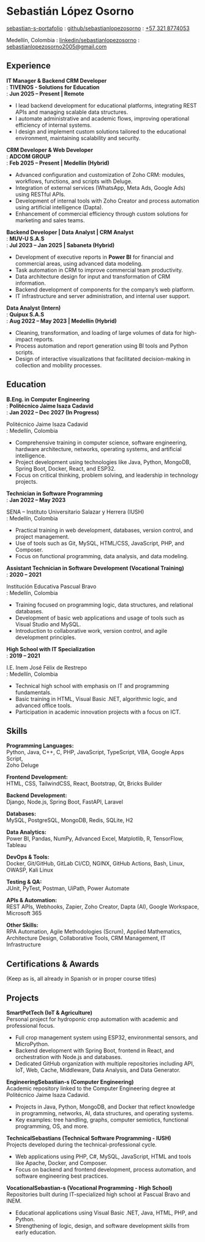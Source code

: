 ---
---

# Sebastián López Osorno

<span class="iconify" data-icon="charm:person"></span> [sebastian-s-portafolio](sebastian-s-portafolio.vercel.app)
  : <span class="iconify" data-icon="tabler:brand-github"></span> [github/sebastianlopezosorno](https://github.com/sebastianlopezosorno)
  : <span class="iconify" data-icon="tabler:phone"></span> [+57 321 8774053](https://wa.me/573218774053)

<span class="iconify" data-icon="ic:outline-location-on"></span> Medellín, Colombia
  : <span class="iconify" data-icon="tabler:brand-linkedin"></span> [linkedin/sebastianlopezosorno](https://linkedin.com/in/sebastianlopezosorno)
  : <span class="iconify" data-icon="tabler:mail"></span> [sebastianlopezosorno2005@gmail.com](mailto:sebastianlopezosorno2005@gmail.com)

## Experience

**IT Manager & Backend CRM Developer**  
: **TIVENOS - Solutions for Education**  
: **Jun 2025 – Present | Remote**
* I lead backend development for educational platforms, integrating REST APIs and managing scalable data structures.
* I automate administrative and academic flows, improving operational efficiency of internal systems.
* I design and implement custom solutions tailored to the educational environment, maintaining scalability and security.

**CRM Developer & Web Developer**  
: **ADCOM GROUP**  
: **Feb 2025 – Present | Medellín (Hybrid)**  
* Advanced configuration and customization of Zoho CRM: modules, workflows, functions, and scripts with Deluge.
* Integration of external services (WhatsApp, Meta Ads, Google Ads) using RESTful APIs.
* Development of internal tools with Zoho Creator and process automation using artificial intelligence (Dapta).
* Enhancement of commercial efficiency through custom solutions for marketing and sales teams.

**Backend Developer | Data Analyst | CRM Analyst**  
: **MUV-U S.A.S**  
: **Jul 2023 – Jan 2025 | Sabaneta (Hybrid)**  
* Development of executive reports in **Power BI** for financial and commercial areas, using advanced data modeling.
* Task automation in CRM to improve commercial team productivity.
* Data architecture design for input and transformation of CRM information.
* Backend development of components for the company’s web platform.
* IT infrastructure and server administration, and internal user support.

**Data Analyst (Intern)**  
: **Quipux S.A.S**  
: **Aug 2022 – May 2023 | Medellín (Hybrid)**  
* Cleaning, transformation, and loading of large volumes of data for high-impact reports.
* Process automation and report generation using BI tools and Python scripts.
* Design of interactive visualizations that facilitated decision-making in collection and mobility processes.

## Education

**B.Eng. in Computer Engineering**  
: **Politécnico Jaime Isaza Cadavid**  
: **Jan 2022 – Dec 2027 (In Progress)**

Politécnico Jaime Isaza Cadavid  
: Medellín, Colombia

* Comprehensive training in computer science, software engineering, hardware architecture, networks, operating systems, and artificial intelligence.
* Project development using technologies like Java, Python, MongoDB, Spring Boot, Docker, React, and ESP32.
* Focus on critical thinking, problem solving, and leadership in technology projects.

**Technician in Software Programming**  
: **Jan 2022 – May 2023**

SENA – Instituto Universitario Salazar y Herrera (IUSH)  
: Medellín, Colombia

* Practical training in web development, databases, version control, and project management.
* Use of tools such as Git, MySQL, HTML/CSS, JavaScript, PHP, and Composer.
* Focus on functional programming, data analysis, and data modeling.

**Assistant Technician in Software Development (Vocational Training)**  
: **2020 – 2021**

Institución Educativa Pascual Bravo  
: Medellín, Colombia

* Training focused on programming logic, data structures, and relational databases.
* Development of basic web applications and usage of tools such as Visual Studio and MySQL.
* Introduction to collaborative work, version control, and agile development principles.

**High School with IT Specialization**  
: **2019 – 2021**

I.E. Inem José Félix de Restrepo  
: Medellín, Colombia

* Technical high school with emphasis on IT and programming fundamentals.
* Basic training in HTML, Visual Basic .NET, algorithmic logic, and advanced office tools.
* Participation in academic innovation projects with a focus on ICT.

## Skills

**Programming Languages:**  
<span class="iconify" data-icon="vscode-icons:file-type-python"></span> Python,  <span class="iconify" data-icon="logos:java"></span> Java,  <span class="iconify" data-icon="vscode-icons:file-type-cpp"></span> C++,  <span class="iconify" data-icon="vscode-icons:file-type-c"></span> C,  <span class="iconify" data-icon="logos:php"></span> PHP,  <span class="iconify" data-icon="logos:javascript"></span> JavaScript,  <span class="iconify" data-icon="logos:typescript-icon"></span> TypeScript,  <span class="iconify" data-icon="logos:visual-basic"></span> VBA,  <span class="iconify" data-icon="logos:google-apps-script"></span> Google Apps Script,  
<span class="iconify" data-icon="logos:zoho"></span> Zoho Deluge

**Frontend Development:**  
<span class="iconify" data-icon="vscode-icons:file-type-html"></span> HTML,  <span class="iconify" data-icon="vscode-icons:file-type-css"></span> CSS,  <span class="iconify" data-icon="logos:tailwindcss-icon"></span> TailwindCSS,  <span class="iconify" data-icon="logos:react"></span> React,  <span class="iconify" data-icon="logos:bootstrap"></span> Bootstrap,  <span class="iconify" data-icon="logos:qt"></span> Qt,  <span class="iconify" data-icon="mdi:web"></span> Bricks Builder

**Backend Development:**  
<span class="iconify" data-icon="logos:django-icon"></span> Django,  <span class="iconify" data-icon="logos:nodejs-icon"></span> Node.js,  <span class="iconify" data-icon="logos:spring-icon"></span> Spring Boot,  <span class="iconify" data-icon="logos:fastapi"></span> FastAPI,  <span class="iconify" data-icon="logos:laravel"></span> Laravel

**Databases:**  
<span class="iconify" data-icon="logos:mysql-icon"></span> MySQL,  <span class="iconify" data-icon="logos:postgresql"></span> PostgreSQL,  <span class="iconify" data-icon="logos:mongodb-icon"></span> MongoDB,  <span class="iconify" data-icon="logos:redis"></span> Redis,  <span class="iconify" data-icon="vscode-icons:file-type-sqlite"></span> SQLite,  <span class="iconify" data-icon="mdi:database"></span> H2

**Data Analytics:**  
<span class="iconify" data-icon="logos:powerbi"></span> Power BI,  <span class="iconify" data-icon="logos:pandas"></span> Pandas,  <span class="iconify" data-icon="logos:numpy"></span> NumPy,  <span class="iconify" data-icon="logos:microsoft-excel"></span> Advanced Excel,  <span class="iconify" data-icon="logos:matplotlib"></span> Matplotlib,  <span class="iconify" data-icon="logos:r-lang"></span> R,  <span class="iconify" data-icon="logos:tensorflow"></span> TensorFlow,  <span class="iconify" data-icon="logos:tableau-icon"></span> Tableau

**DevOps & Tools:**  
<span class="iconify" data-icon="logos:docker-icon"></span> Docker,  <span class="iconify" data-icon="logos:git-icon"></span> Git/GitHub,  <span class="iconify" data-icon="logos:gitlab"></span> GitLab CI/CD,  <span class="iconify" data-icon="logos:nginx"></span> NGINX,  <span class="iconify" data-icon="logos:github-actions"></span> GitHub Actions,  <span class="iconify" data-icon="logos:bash-icon"></span> Bash,  <span class="iconify" data-icon="logos:linux-tux"></span> Linux,  <span class="iconify" data-icon="simple-icons:owasp"></span> OWASP,  <span class="iconify" data-icon="logos:kali-linux"></span> Kali Linux

**Testing & QA:**  
<span class="iconify" data-icon="logos:junit5"></span> JUnit,  <span class="iconify" data-icon="logos:pytest"></span> PyTest,  <span class="iconify" data-icon="logos:postman-icon"></span> Postman,  <span class="iconify" data-icon="logos:uipath"></span> UiPath,  <span class="iconify" data-icon="logos:microsoft-power-automate"></span> Power Automate

**APIs & Automation:**  
<span class="iconify" data-icon="mdi:api"></span> REST APIs,  <span class="iconify" data-icon="mdi:webhook"></span> Webhooks,  <span class="iconify" data-icon="logos:zapier"></span> Zapier,  <span class="iconify" data-icon="logos:zoho"></span> Zoho Creator,  <span class="iconify" data-icon="mdi:robot"></span> Dapta (AI),  <span class="iconify" data-icon="logos:google-workspace"></span> Google Workspace,  <span class="iconify" data-icon="logos:microsoft-365"></span> Microsoft 365

**Other Skills:**  
<span class="iconify" data-icon="mdi:robot-industrial"></span> RPA Automation,  <span class="iconify" data-icon="mdi:clipboard-check-outline"></span> Agile Methodologies (Scrum),  <span class="iconify" data-icon="mdi:function-variant"></span> Applied Mathematics,  <span class="iconify" data-icon="mdi:chart-areaspline"></span> Architecture Design,  <span class="iconify" data-icon="mdi:account-group-outline"></span> Collaborative Tools,  <span class="iconify" data-icon="mdi:database-cog-outline"></span> CRM Management,  <span class="iconify" data-icon="mdi:server-network-outline"></span> IT Infrastructure

## Certifications & Awards

(Keep as is, all already in Spanish or in proper course titles)

## Projects

**SmartPotTech (IoT & Agriculture)**  
Personal project for hydroponic crop automation with academic and professional focus.

* Full crop management system using ESP32, environmental sensors, and MicroPython.
* Backend development with Spring Boot, frontend in React, and orchestration with Node.js and databases.
* Dedicated GitHub organization with multiple repositories including API, IoT, Web, Cache, Middleware, Data Analysis, and Data Generator.

**EngineeringSebastian-s (Computer Engineering)**  
Academic repository linked to the Computer Engineering degree at Politécnico Jaime Isaza Cadavid.

* Projects in Java, Python, MongoDB, and Docker that reflect knowledge in programming, networks, AI, data structures, and operating systems.
* Key examples: tree handling, graphs, computer semiotics, functional programming, OS, and more.

**TechnicalSebastians (Technical Software Programming - IUSH)**  
Projects developed during the technical-professional cycle.

* Web applications using PHP, C#, MySQL, JavaScript, HTML and tools like Apache, Docker, and Composer.
* Focus on backend and frontend development, process automation, and software engineering best practices.

**VocationalSebastian-s (Vocational Programming - High School)**  
Repositories built during IT-specialized high school at Pascual Bravo and INEM.

* Educational applications using Visual Basic .NET, Java, HTML, PHP, and Python.
* Strengthening of logic, design, and software development skills from early education.
